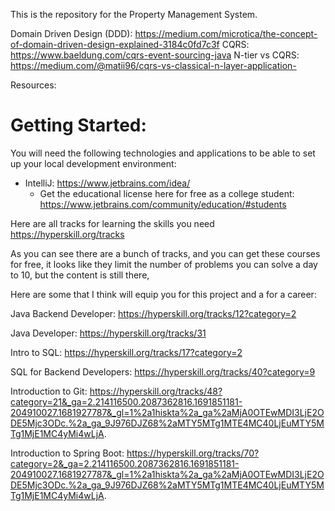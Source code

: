 This is the repository for the Property Management System.

Domain Driven Design (DDD): https://medium.com/microtica/the-concept-of-domain-driven-design-explained-3184c0fd7c3f
CQRS: https://www.baeldung.com/cqrs-event-sourcing-java
N-tier vs CQRS: https://medium.com/@matii96/cqrs-vs-classical-n-layer-application-

Resources: 

# Getting Started:
You will need the following technologies and applications to be able to set up your local development environment:
* IntelliJ: https://www.jetbrains.com/idea/
  * Get the educational license here for free as a college student: https://www.jetbrains.com/community/education/#students

Here are all tracks for learning the skills you need
https://hyperskill.org/tracks

As you can see there are a bunch of tracks, and you can get these courses for free, it looks like they limit the number of problems you can solve a day to 10, but the content is still there, 

Here are some that I think will equip you for this project and a for a career:

Java Backend Developer:
https://hyperskill.org/tracks/12?category=2

Java Developer:
https://hyperskill.org/tracks/31

Intro to SQL:
https://hyperskill.org/tracks/17?category=2

SQL for Backend Developers:
https://hyperskill.org/tracks/40?category=9

Introduction to Git:
https://hyperskill.org/tracks/48?category=21&_ga=2.214116500.2087362816.1691851181-204910027.1681927787&_gl=1%2a1hiskta%2a_ga%2aMjA0OTEwMDI3LjE2ODE5Mjc3ODc.%2a_ga_9J976DJZ68%2aMTY5MTg1MTE4MC40LjEuMTY5MTg1MjE1MC4yMi4wLjA.

Introduction to Spring Boot:
https://hyperskill.org/tracks/70?category=2&_ga=2.214116500.2087362816.1691851181-204910027.1681927787&_gl=1%2a1hiskta%2a_ga%2aMjA0OTEwMDI3LjE2ODE5Mjc3ODc.%2a_ga_9J976DJZ68%2aMTY5MTg1MTE4MC40LjEuMTY5MTg1MjE1MC4yMi4wLjA.
